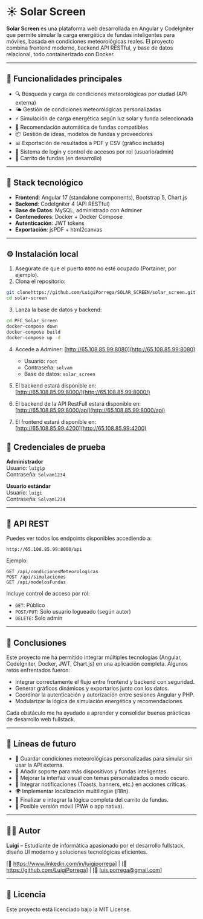 # ☀️ Solar Screen

**Solar Screen** es una plataforma web desarrollada en Angular y CodeIgniter que permite simular la carga energética de fundas inteligentes para móviles, basada en condiciones meteorológicas reales. El proyecto combina frontend moderno, backend API RESTful, y base de datos relacional, todo containerizado con Docker.

---

## 🚀 Funcionalidades principales

- 🔍 Búsqueda y carga de condiciones meteorológicas por ciudad (API externa)
- 🌤️ Gestión de condiciones meteorológicas personalizadas
- ⚡ Simulación de carga energética según luz solar y funda seleccionada
- 🧠 Recomendación automática de fundas compatibles
- 📦 Gestión de ideas, modelos de fundas y proveedores
- 📊 Exportación de resultados a PDF y CSV (gráfico incluido)
- 👤 Sistema de login y control de accesos por rol (usuario/admin)
- 🛒 Carrito de fundas (en desarrollo)


---

## 🧱 Stack tecnológico

- **Frontend**: Angular 17 (standalone components), Bootstrap 5, Chart.js
- **Backend**: CodeIgniter 4 (API RESTful)
- **Base de Datos**: MySQL, administrado con Adminer
- **Contenedores**: Docker + Docker Compose
- **Autenticación**: JWT tokens
- **Exportación**: jsPDF + html2canvas

---

## ⚙️ Instalación local

1. Asegúrate de que el puerto `8000` no esté ocupado (Portainer, por ejemplo).
2. Clona el repositorio:

```bash
git clonehttps://github.com/LuigiPorrega/SOLAR_SCREEN/solar_screen.git
cd solar-screen
```

3. Lanza la base de datos y backend:

```bash
cd PFC_Solar_Screen
docker-compose down
docker-compose build
docker-compose up -d
```

4. Accede a Adminer: [http://65.108.85.99:8080](http://65.108.85.99:8080)  
   - Usuario: `root`  
   - Contraseña: `solvam`  
   - Base de datos: `solar_screen`

5. El backend estará disponible en:  
   [http://65.108.85.99:8000/](http://65.108.85.99:8000/)

6.  El backend de la API RestFull estará disponible en:  
   [http://65.108.85.99:8000/api](http://65.108.85.99:8000/api)

7. El frontend estará disponible en:  
   [http://65.108.85.99:4200](http://65.108.85.99:4200)

## 🔐 Credenciales de prueba

**Administrador**  
Usuario: `luigip`  
Contraseña: `Solvam1234`

**Usuario estándar**  
Usuario: `luigi`  
Contraseña: `Solvam1234`

---

## 📡 API REST

Puedes ver todos los endpoints disponibles accediendo a:

```
http://65.108.85.99:8000/api
```

Ejemplo:

```http
GET /api/condicionesMeteorologicas
POST /api/simulaciones
GET /api/modelosFundas
```

Incluye control de acceso por rol:
- `GET`: Público
- `POST/PUT`: Solo usuario logueado (según autor)
- `DELETE`: Solo admin

---

## 📌 Conclusiones

Este proyecto me ha permitido integrar múltiples tecnologías (Angular, CodeIgniter, Docker, JWT, Chart.js) en una aplicación completa. Algunos retos enfrentados fueron:

- Integrar correctamente el flujo entre frontend y backend con seguridad.
- Generar gráficos dinámicos y exportarlos junto con los datos.
- Coordinar la autenticación y autorización entre sesiones Angular y PHP.
- Modularizar la lógica de simulación energética y recomendaciones.

Cada obstáculo me ha ayudado a aprender y consolidar buenas prácticas de desarrollo web fullstack.

---

## 🔮 Líneas de futuro

- 💾 Guardar condiciones meteorológicas personalizadas para simular sin usar la API externa.
- 📱 Añadir soporte para más dispositivos y fundas inteligentes.
- 🎨 Mejorar la interfaz visual con temas personalizados o modo oscuro.
- 🔔 Integrar notificaciones (Toasts, banners, etc.) en acciones críticas.
- 🌍 Implementar localización multilingüe (i18n).
- 🛒 Finalizar e integrar la lógica completa del carrito de fundas.
- 📱 Posible versión móvil (PWA o app nativa).

---

## 👨‍💻 Autor

**Luigi** – Estudiante de informática apasionado por el desarrollo fullstack, diseño UI moderno y soluciones tecnológicas eficientes.

[💼 https://www.linkedin.com/in/luigiporrega] | [🐙 https://github.com/LuigiPorrega] | [📧 luis.porrega@gmail.com]

---

## 📝 Licencia

Este proyecto está licenciado bajo la MIT License.
